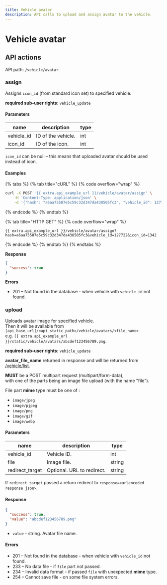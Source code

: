 ```yaml
---
title: Vehicle avatar
description: API calls to upload and assign avatar to the vehicle.
---
```


# Vehicle avatar

## API actions

API path: `/vehicle/avatar`.

### assign

Assigns `icon_id` (from standard icon set) to specified vehicle.

**required sub-user rights**: `vehicle_update`

#### Parameters

| name        | description        | type |
| ----------- | ------------------ | ---- |
| vehicle\_id | ID of the vehicle. | int  |
| icon\_id    | ID of the icon.    | int  |

`icon_id` can be null – this means that uploaded avatar should be used instead of icon.

#### Examples

{% tabs %}
{% tab title="cURL" %}
{% code overflow="wrap" %}
```sh
curl -X POST '{{ extra.api_example_url }}/vehicle/avatar/assign' \
    -H 'Content-Type: application/json' \
    -d '{"hash": "a6aa75587e5c59c32d347da438505fc3", "vehicle_id": 127722, "icon_id": 1342}'
```
{% endcode %}
{% endtab %}

{% tab title="HTTP GET" %}
{% code overflow="wrap" %}
```http
{{ extra.api_example_url }}/vehicle/avatar/assign?hash=a6aa75587e5c59c32d347da438505fc3&vehicle_id=127722&icon_id=1342
```
{% endcode %}
{% endtab %}
{% endtabs %}

**Response**

```json
{
  "success": true
}
```

**Errors**

* 201 – Not found in the database - when vehicle with `vehicle_id` not found.

### upload

Uploads avatar image for specified vehicle.\
Then it will be available from `[api_base_url]/<api_static_path>/vehicle/avatars/<file_name>`\
e.g. `{{ extra.api_example_url }}/static/vehicle/avatars/abcdef123456789.png`.

**required sub-user rights**: `vehicle_update`

**avatar\_file\_name** returned in response and will be returned from [/vehicle/list](broken-reference).

**MUST** be a POST multipart request (multipart/form-data),\
with one of the parts being an image file upload (with the name "file").

File part **mime** type must be one of :

* `image/jpeg`
* `image/pjpeg`
* `image/png`
* `image/gif`
* `image/webp`

#### Parameters

| name             | description                | type   |
| ---------------- | -------------------------- | ------ |
| vehicle\_id      | Vehicle ID.                | int    |
| file             | Image file.                | string |
| redirect\_target | Optional. URL to redirect. | string |

If `redirect_target` passed a return redirect to `response=<urlencoded response json>`.

#### Response

```json
{
  "success": true,
  "value": "abcdef123456789.png"
}
```

* `value` - string. Avatar file name.

#### Errors

* 201 – Not found in the database - when vehicle with `vehicle_id` not found.
* 233 – No data file - if `file` part not passed.
* 234 – Invalid data format - if passed `file` with unexpected **mime** type.
* 254 – Cannot save file - on some file system errors.
